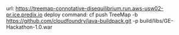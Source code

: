 url: https://treemap-connotative-disequilibrium.run.aws-usw02-pr.ice.predix.io
deploy command: cf push TreeMap -b https://github.com/cloudfoundry/java-buildpack.git -p build/libs/GE-Hackathon-1.0.war

